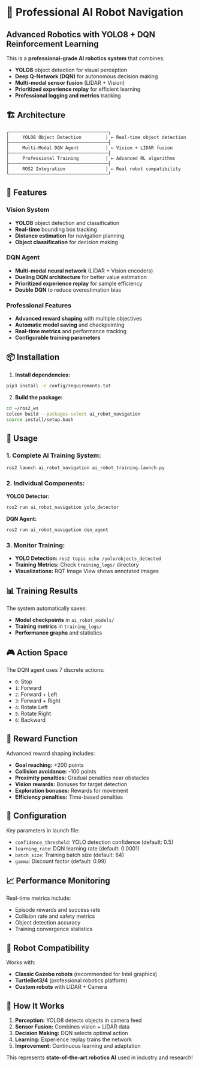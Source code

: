 # 🤖 Professional AI Robot Navigation

## Advanced Robotics with YOLO8 + DQN Reinforcement Learning

This is a **professional-grade AI robotics system** that combines:
- **YOLO8** object detection for visual perception
- **Deep Q-Network (DQN)** for autonomous decision making  
- **Multi-modal sensor fusion** (LIDAR + Vision)
- **Prioritized experience replay** for efficient learning
- **Professional logging and metrics** tracking

## 🏗️ Architecture

```
┌─────────────────────────────────────┐
│     YOLO8 Object Detection         │ ← Real-time object detection
├─────────────────────────────────────┤
│     Multi-Modal DQN Agent          │ ← Vision + LIDAR fusion
├─────────────────────────────────────┤  
│     Professional Training          │ ← Advanced RL algorithms
├─────────────────────────────────────┤
│     ROS2 Integration               │ ← Real robot compatibility
└─────────────────────────────────────┘
```

## 🚀 Features

### Vision System
- **YOLO8** object detection and classification
- **Real-time** bounding box tracking
- **Distance estimation** for navigation planning
- **Object classification** for decision making

### DQN Agent
- **Multi-modal neural network** (LIDAR + Vision encoders)
- **Dueling DQN architecture** for better value estimation
- **Prioritized experience replay** for sample efficiency
- **Double DQN** to reduce overestimation bias

### Professional Features
- **Advanced reward shaping** with multiple objectives
- **Automatic model saving** and checkpointing
- **Real-time metrics** and performance tracking
- **Configurable training parameters**

## 📦 Installation

1. **Install dependencies:**
```bash
pip3 install -r config/requirements.txt
```

2. **Build the package:**
```bash
cd ~/ros2_ws
colcon build --packages-select ai_robot_navigation
source install/setup.bash
```

## 🎯 Usage

### 1. **Complete AI Training System:**
```bash
ros2 launch ai_robot_navigation ai_robot_training.launch.py
```

### 2. **Individual Components:**

**YOLO8 Detector:**
```bash
ros2 run ai_robot_navigation yolo_detector
```

**DQN Agent:**
```bash
ros2 run ai_robot_navigation dqn_agent  
```

### 3. **Monitor Training:**
- **YOLO Detection:** `ros2 topic echo /yolo/objects_detected`
- **Training Metrics:** Check `training_logs/` directory
- **Visualizations:** RQT Image View shows annotated images

## 📊 Training Results

The system automatically saves:
- **Model checkpoints** in `ai_robot_models/`
- **Training metrics** in `training_logs/`
- **Performance graphs** and statistics

## 🎮 Action Space

The DQN agent uses 7 discrete actions:
- `0`: Stop
- `1`: Forward
- `2`: Forward + Left
- `3`: Forward + Right  
- `4`: Rotate Left
- `5`: Rotate Right
- `6`: Backward

## 🎯 Reward Function

Advanced reward shaping includes:
- **Goal reaching:** +200 points
- **Collision avoidance:** -100 points
- **Proximity penalties:** Gradual penalties near obstacles
- **Vision rewards:** Bonuses for target detection
- **Exploration bonuses:** Rewards for movement
- **Efficiency penalties:** Time-based penalties

## 🔧 Configuration

Key parameters in launch file:
- `confidence_threshold`: YOLO detection confidence (default: 0.5)
- `learning_rate`: DQN learning rate (default: 0.0001)
- `batch_size`: Training batch size (default: 64)
- `gamma`: Discount factor (default: 0.99)

## 📈 Performance Monitoring

Real-time metrics include:
- Episode rewards and success rate
- Collision rate and safety metrics
- Object detection accuracy
- Training convergence statistics

## 🤖 Robot Compatibility

Works with:
- **Classic Gazebo robots** (recommended for Intel graphics)
- **TurtleBot3/4** (professional robotics platform)
- **Custom robots** with LIDAR + Camera

## 🧠 How It Works

1. **Perception:** YOLO8 detects objects in camera feed
2. **Sensor Fusion:** Combines vision + LIDAR data
3. **Decision Making:** DQN selects optimal action
4. **Learning:** Experience replay trains the network
5. **Improvement:** Continuous learning and adaptation

This represents **state-of-the-art robotics AI** used in industry and research!